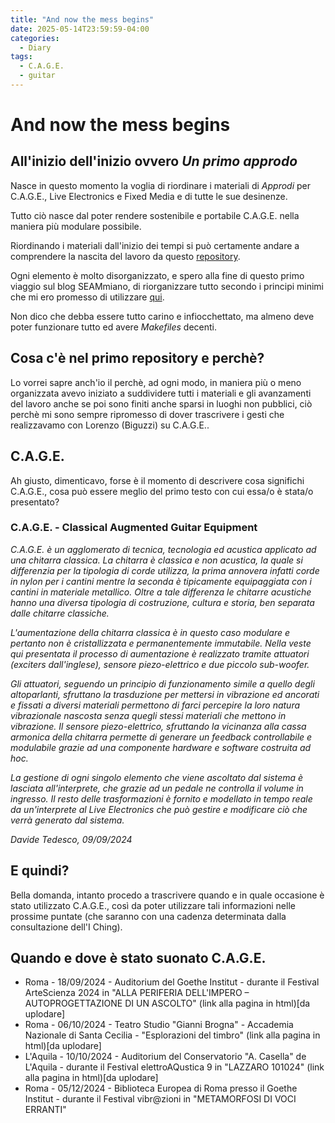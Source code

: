 ```yaml
---
title: "And now the mess begins"
date: 2025-05-14T23:59:59-04:00
categories:
  - Diary
tags:
  - C.A.G.E.
  - guitar
---
```

# And now the mess begins

## All'inizio dell'inizio ovvero _Un primo approdo_
Nasce in questo momento la voglia di riordinare i materiali di _Approdi_ per C.A.G.E., Live Electronics e Fixed Media e di tutte le sue desinenze.

Tutto ciò nasce dal poter rendere sostenibile e portabile C.A.G.E. nella maniera più modulare possibile.

Riordinando i materiali dall'inizio dei tempi si può certamente andare a comprendere la nascita del lavoro da questo [repository](https://gitlab.com/DavideTedesco/cme-is-ansc).

Ogni elemento è molto disorganizzato, e spero alla fine di questo primo viaggio sul blog SEAMmiano, di riorganizzare tutto secondo i principi minimi che mi ero promesso di utilizzare [qui](https://gitlab.com/SMERM/bn-tesi-tedesco).

Non dico che debba essere tutto carino e infiocchettato, ma almeno deve poter funzionare tutto ed avere _Makefiles_ decenti.

## Cosa c'è nel primo repository e perchè?

Lo vorrei sapre anch'io il perchè, ad ogni modo, in maniera più o meno organizzata avevo iniziato a suddividere tutti i materiali e gli avanzamenti del lavoro anche se poi sono finiti anche sparsi in luoghi non pubblici, ciò perchè mi sono sempre ripromesso di dover trascrivere i gesti che realizzavamo con Lorenzo (Biguzzi) su C.A.G.E..

## C.A.G.E.

Ah giusto, dimenticavo, forse è il momento di descrivere cosa significhi C.A.G.E., cosa può essere meglio del primo testo con cui essa/o è stata/o presentato?

### C.A.G.E. - Classical Augmented Guitar Equipment

_C.A.G.E. è un agglomerato di tecnica, tecnologia ed acustica applicato ad una chitarra classica. La chitarra è classica e non acustica, la quale si differenzia per la tipologia di corde utilizza, la prima annovera infatti corde in nylon per i cantini mentre la seconda è tipicamente equipaggiata con i cantini in materiale metallico. Oltre a tale differenza le chitarre acustiche hanno una diversa tipologia di costruzione, cultura e storia, ben separata dalle chitarre classiche._

_L'aumentazione della chitarra classica è in questo caso modulare e pertanto non è cristallizzata e permanentemente immutabile. Nella veste qui presentata il processo di aumentazione è realizzato tramite attuatori (exciters dall'inglese), sensore piezo-elettrico e due piccolo sub-woofer._

_Gli attuatori, seguendo un principio di funzionamento simile a quello degli altoparlanti, sfruttano la trasduzione per mettersi in vibrazione ed ancorati e fissati a diversi materiali permettono di farci percepire la loro natura vibrazionale nascosta senza quegli stessi materiali che mettono in vibrazione. Il sensore piezo-elettrico, sfruttando la vicinanza alla cassa armonica della chitarra permette di generare un feedback controllabile e modulabile grazie ad una componente hardware e software costruita ad hoc._

_La gestione di ogni singolo elemento che viene ascoltato dal sistema è lasciata all'interprete, che grazie ad un pedale ne controlla il volume in ingresso. Il resto delle trasformazioni è fornito e modellato in tempo reale da un'interprete al Live Electronics che può gestire e modificare ciò che verrà generato dal sistema._

_Davide Tedesco, 09/09/2024_

## E quindi?

Bella domanda, intanto procedo a trascrivere quando e in quale occasione è stato utilizzato C.A.G.E., così da poter utilizzare tali informazioni nelle prossime puntate (che saranno con una cadenza determinata dalla consultazione dell'I Ching).

## Quando e dove è stato suonato C.A.G.E.

- Roma - 18/09/2024 - Auditorium del Goethe Institut - durante il Festival ArteScienza 2024 in "ALLA PERIFERIA DELL'IMPERO – AUTOPROGETTAZIONE DI UN ASCOLTO" (link alla pagina in html)[da uplodare] 
- Roma - 06/10/2024  - Teatro Studio "Gianni Brogna" - Accademia Nazionale di Santa Cecilia - "Esplorazioni del timbro" (link alla pagina in html)[da uplodare] 
- L'Aquila - 10/10/2024 - Auditorium del Conservatorio "A. Casella" de L'Aquila - durante il Festival elettroAQustica 9 in "LAZZARO 101024" (link alla pagina in html)[da uplodare]
- Roma - 05/12/2024 - Biblioteca Europea di Roma presso il Goethe Institut - durante il Festival vibr@zioni in "METAMORFOSI DI VOCI ERRANTI"
